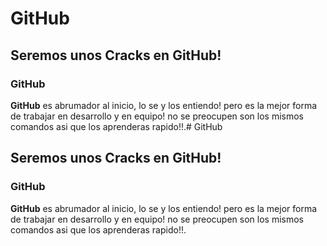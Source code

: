 # GitHub
## Seremos unos Cracks en GitHub!

### **GitHub**
**GitHub** es abrumador al inicio, lo se y los entiendo! pero es la mejor forma de trabajar en desarrollo y en equipo! no se preocupen son los mismos comandos asi que los aprenderas rapido!!.# GitHub
## Seremos unos Cracks en GitHub!

### **GitHub**
**GitHub** es abrumador al inicio, lo se y los entiendo! pero es la mejor forma de trabajar en desarrollo y en equipo! no se preocupen son los mismos comandos asi que los aprenderas rapido!!.
